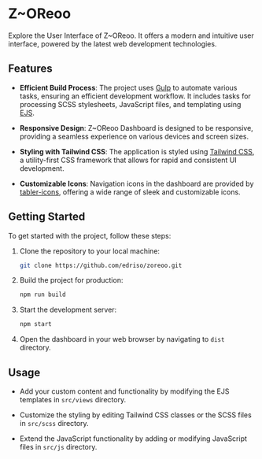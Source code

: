# Z~OReoo

Explore the User Interface of Z~OReoo. It offers a modern and intuitive user interface, powered by the latest web development technologies.

## Features

- **Efficient Build Process**: The project uses [Gulp](https://gulpjs.com/) to automate various tasks, ensuring an efficient development workflow. It includes tasks for processing SCSS stylesheets, JavaScript files, and templating using [EJS](https://ejs.co/).

- **Responsive Design**: Z~OReoo Dashboard is designed to be responsive, providing a seamless experience on various devices and screen sizes.

- **Styling with Tailwind CSS**: The application is styled using [Tailwind CSS](https://tailwindcss.com/), a utility-first CSS framework that allows for rapid and consistent UI development.

- **Customizable Icons**: Navigation icons in the dashboard are provided by [tabler-icons](https://tabler-icons.io/), offering a wide range of sleek and customizable icons.

## Getting Started

To get started with the project, follow these steps:

1. Clone the repository to your local machine:

   ```bash
   git clone https://github.com/edriso/zoreoo.git
   ```

2. Build the project for production:

   ```bash
   npm run build
   ```

3. Start the development server:

   ```bash
   npm start
   ```

4. Open the dashboard in your web browser by navigating to `dist` directory.

## Usage

- Add your custom content and functionality by modifying the EJS templates in `src/views` directory.

- Customize the styling by editing Tailwind CSS classes or the SCSS files in `src/scss` directory.

- Extend the JavaScript functionality by adding or modifying JavaScript files in `src/js` directory.
